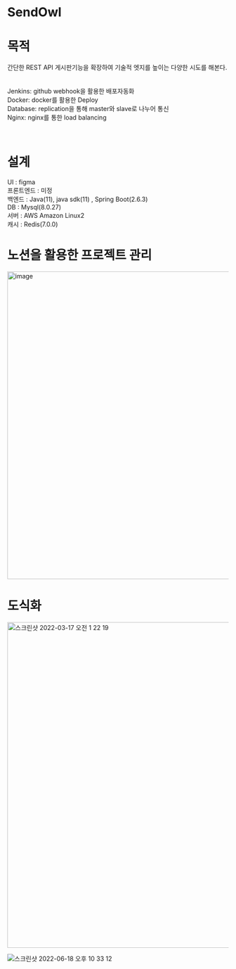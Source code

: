 # SendOwl

# 목적
간단한 REST API 게시판기능을 확장하여 기술적 엣지를 높이는 다양한 시도를 해본다.<br>
<br>
<br>
Jenkins: github webhook을 활용한 배포자동화<br>
Docker: docker를 활용한 Deploy<br>
Database: replication을 통해 master와 slave로 나누어 통신<br>
Nginx: nginx를 통한 load balancing<br>



<br>

# 설계
UI : figma<br>
프론트엔드 : 미정<br>
백엔드 : Java(11), java sdk(11) , Spring Boot(2.6.3)<br>
DB : Mysql(8.0.27)<br>
서버 : AWS Amazon Linux2<br>
캐시 : Redis(7.0.0)
<br>

# 노션을 활용한 프로젝트 관리
<img width="700" alt="image" src="https://user-images.githubusercontent.com/52245525/166128015-398cbe6f-c5ce-490f-808c-2a1f956e8be4.png">


# 도식화
<img width="741" alt="스크린샷 2022-03-17 오전 1 22 19" src="https://user-images.githubusercontent.com/52245525/158638109-8007372d-f6eb-4bd5-bee1-05fea88d17f5.png">

![스크린샷 2022-06-18 오후 10 33 12](https://user-images.githubusercontent.com/52245525/174440023-931f63f9-53fd-4992-b31f-fffe0b5973ea.png)
